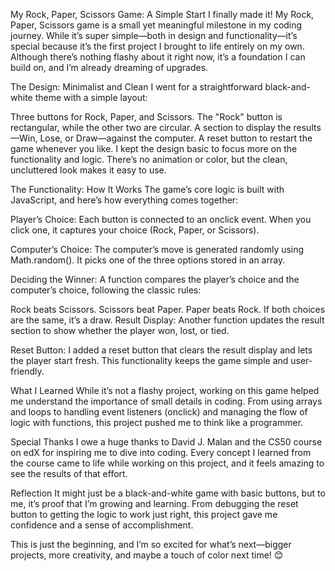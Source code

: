 My Rock, Paper, Scissors Game: A Simple Start
I finally made it! My Rock, Paper, Scissors game is a small yet meaningful milestone in my coding journey.
While it’s super simple—both in design and functionality—it’s special because it’s the first project I brought to life entirely on my own.
Although there’s nothing flashy about it right now, it’s a foundation I can build on, and I’m already dreaming of upgrades.

The Design: Minimalist and Clean
I went for a straightforward black-and-white theme with a simple layout:

Three buttons for Rock, Paper, and Scissors.
The "Rock" button is rectangular, while the other two are circular.
A section to display the results—Win, Lose, or Draw—against the computer.
A reset button to restart the game whenever you like.
I kept the design basic to focus more on the functionality and logic. There’s no animation or color, but the clean, uncluttered look makes it easy to use.

The Functionality: How It Works
The game’s core logic is built with JavaScript, and here’s how everything comes together:

Player’s Choice:
Each button is connected to an onclick event. When you click one, it captures your choice (Rock, Paper, or Scissors).

Computer’s Choice:
The computer’s move is generated randomly using Math.random(). It picks one of the three options stored in an array.

Deciding the Winner:
A function compares the player’s choice and the computer’s choice, following the classic rules:

Rock beats Scissors.
Scissors beat Paper.
Paper beats Rock.
If both choices are the same, it’s a draw.
Result Display:
Another function updates the result section to show whether the player won, lost, or tied.

Reset Button:
I added a reset button that clears the result display and lets the player start fresh. This functionality keeps the game simple and user-friendly.

What I Learned
While it’s not a flashy project, working on this game helped me understand the importance of small details in coding.
From using arrays and loops to handling event listeners (onclick) and managing the flow of logic with functions, this project pushed me to think like a programmer.

Special Thanks
I owe a huge thanks to David J. Malan and the CS50 course on edX for inspiring me to dive into coding. Every concept
I learned from the course came to life while working on this project, and it feels amazing to see the results of that effort.

Reflection
It might just be a black-and-white game with basic buttons, but to me, it’s proof that I’m growing and learning. From debugging the reset button to getting the logic to work just right, this project gave me confidence and a sense of accomplishment.


This is just the beginning, and I’m so excited for what’s next—bigger projects, more creativity, and maybe a touch of color next time! 😊

